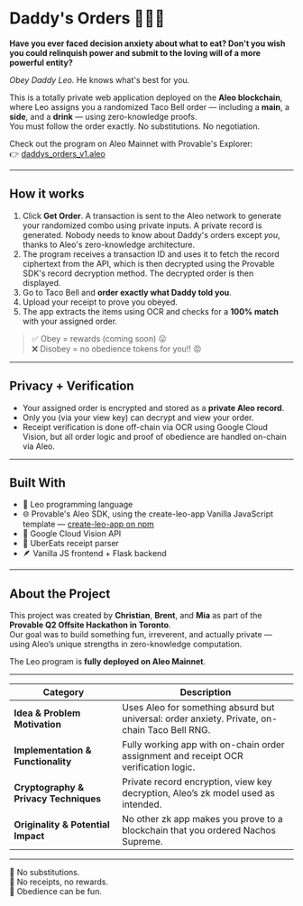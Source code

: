 # Daddy's Orders 🌯🦁🥤

**Have you ever faced decision anxiety about what to eat? Don't you wish you could relinquish power and submit to the loving will of a more powerful entity?**

_Obey Daddy Leo._ He knows what's best for you.

This is a totally private web application deployed on the **Aleo blockchain**, where Leo assigns you a randomized Taco Bell order — including a **main**, a **side**, and a **drink** — using zero-knowledge proofs.  
You must follow the order exactly. No substitutions. No negotiation.

Check out the program on Aleo Mainnet with Provable's Explorer:  
👉 [daddys_orders_v1.aleo](https://beta.explorer.provable.com/program/daddys_orders_v1.aleo)

---

## How it works

1. Click **Get Order**. A transaction is sent to the Aleo network to generate your randomized combo using private inputs. A private record is generated. Nobody needs to know about Daddy's orders except *you*, thanks to Aleo's zero-knowledge architecture.
2. The program receives a transaction ID and uses it to fetch the record ciphertext from the API, which is then decrypted using the Provable SDK's record decryption method. The decrypted order is then displayed.
3. Go to Taco Bell and **order exactly what Daddy told you**.
4. Upload your receipt to prove you obeyed.
5. The app extracts the items using OCR and checks for a **100% match** with your assigned order.

> ✅ Obey = rewards (coming soon) 😛  
> ❌ Disobey = no obedience tokens for you!! 😡

---

## Privacy + Verification

- Your assigned order is encrypted and stored as a **private Aleo record**.
- Only you (via your view key) can decrypt and view your order.
- Receipt verification is done off-chain via OCR using Google Cloud Vision, but all order logic and proof of obedience are handled on-chain via Aleo.

---

## Built With

- 🧠 Leo programming language  
- 🌐 Provable's Aleo SDK, using the create-leo-app Vanilla JavaScript template — [create-leo-app on npm](https://www.npmjs.com/package/create-leo-app)  
- 📸 Google Cloud Vision API  
- 🧾 UberEats receipt parser  
- 🪶 Vanilla JS frontend + Flask backend

---

## About the Project

This project was created by **Christian**, **Brent**, and **Mia** as part of the **Provable Q2 Offsite Hackathon in Toronto**.  
Our goal was to build something fun, irreverent, and actually private — using Aleo’s unique strengths in zero-knowledge computation.

The Leo program is **fully deployed on Aleo Mainnet**.

---

| Category                        | Description                                                                                       |
|--------------------------------|---------------------------------------------------------------------------------------------------|
| **Idea & Problem Motivation**   | Uses Aleo for something absurd but universal: order anxiety. Private, on-chain Taco Bell RNG.     |
| **Implementation & Functionality** | Fully working app with on-chain order assignment and receipt OCR verification logic.              |
| **Cryptography & Privacy Techniques** | Private record encryption, view key decryption, Aleo’s zk model used as intended.             |
| **Originality & Potential Impact** | No other zk app makes you prove to a blockchain that you ordered Nachos Supreme.                |

---

🛑 No substitutions.  
🧾 No receipts, no rewards.  
🦀 Obedience can be fun.